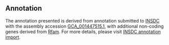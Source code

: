 

Annotation
----------

The annotation presented is derived from annotation submitted to
[INSDC](http://www.insdc.org) with the assembly accession
[GCA\_001447515.1](http://www.ebi.ac.uk/ena/data/view/GCA_001447515.1),
with additional non-coding genes derived from
[Rfam](http://rfam.xfam.org/). For more details, please visit [INSDC
annotation
import](http://ensemblgenomes.org/info/data/insdc_annotation).
